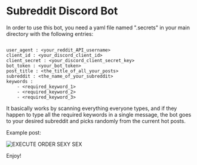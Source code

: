 # Subreddit Discord Bot

In order to use this bot, you need a yaml file named ".secrets" in your main directory with the following entries:

```

user_agent : <your_reddit_API_username>
client_id : <your_discord_client_id>
client_secret : <your_discord_client_secret_key>
bot_token : <your_bot_token>
post_title : <the_title_of_all_your_posts>
subreddit : <the_name_of_your_subreddit>
keywords : 
    - <required_keyword_1>
    - <required_keyword_2>
    - <required_keyword_3>

```

It basically works by scanning everything everyone types, and if they happen to type all the required keywords in a single message, the bot goes to your desired subreddit and picks randomly from the current hot posts. 

Example post:

![EXECUTE ORDER SEXY SEX](https://i.imgur.com/FXJnPJA.png)

Enjoy!

